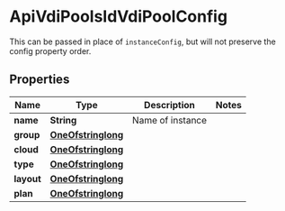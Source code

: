

# ApiVdiPoolsIdVdiPoolConfig

This can be passed in place of `instanceConfig`, but will not preserve the config property order.
## Properties

Name | Type | Description | Notes
------------ | ------------- | ------------- | -------------
**name** | **String** | Name of instance | 
**group** | [**OneOfstringlong**](OneOfstringlong.md) |  | 
**cloud** | [**OneOfstringlong**](OneOfstringlong.md) |  | 
**type** | [**OneOfstringlong**](OneOfstringlong.md) |  | 
**layout** | [**OneOfstringlong**](OneOfstringlong.md) |  | 
**plan** | [**OneOfstringlong**](OneOfstringlong.md) |  | 



